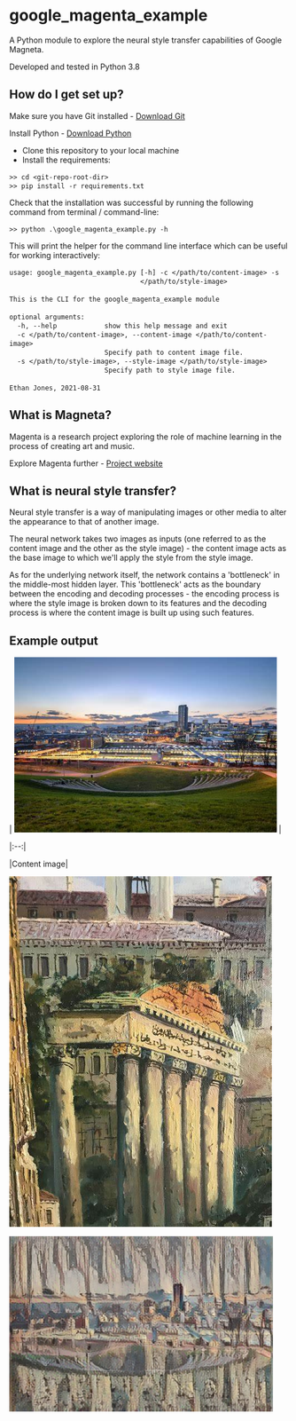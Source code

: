 # google_magenta_example

A Python module to explore the neural style transfer capabilities of Google Magneta.

Developed and tested in Python 3.8

## How do I get set up?

Make sure you have Git installed - [Download Git](https://git-scm.com/downloads)

Install Python - [Download Python](https://www.python.org/downloads/)

* Clone this repository to your local machine
* Install the requirements:

```
>> cd <git-repo-root-dir>
>> pip install -r requirements.txt
```

Check that the installation was successful by running the following command from terminal / command-line:

```
>> python .\google_magenta_example.py -h
```

This will print the helper for the command line interface which can be useful for working interactively:

```
usage: google_magenta_example.py [-h] -c </path/to/content-image> -s
                                 </path/to/style-image>

This is the CLI for the google_magenta_example module

optional arguments:
  -h, --help            show this help message and exit
  -c </path/to/content-image>, --content-image </path/to/content-image>
                        Specify path to content image file.
  -s </path/to/style-image>, --style-image </path/to/style-image>
                        Specify path to style image file.

Ethan Jones, 2021-08-31
```

## What is Magneta?

Magenta is a research project exploring the role of machine learning in the process of creating art and music.

Explore Magenta further - [Project website](https://magenta.tensorflow.org/)

## What is neural style transfer?

Neural style transfer is a way of manipulating images or other media to alter the appearance to that of another image.

The neural network takes two images as inputs (one referred to as the content image and the other as the style image) - the content image acts as the base image to which we'll apply the style from the style image.

As for the underlying network itself, the network contains a 'bottleneck' in the middle-most hidden layer. 
This 'bottleneck' acts as the boundary between the encoding and decoding processes -
the encoding process is where the style image is broken down to its features and the decoding process 
is where the content image is built up using such features.

## Example output

| ![Content image](./src/images/image1.jfif) |

|:--:|

|Content image|


![Style image](./src/images/image2.jfif)

![Output image](./src/images/generated_image.jpg)
